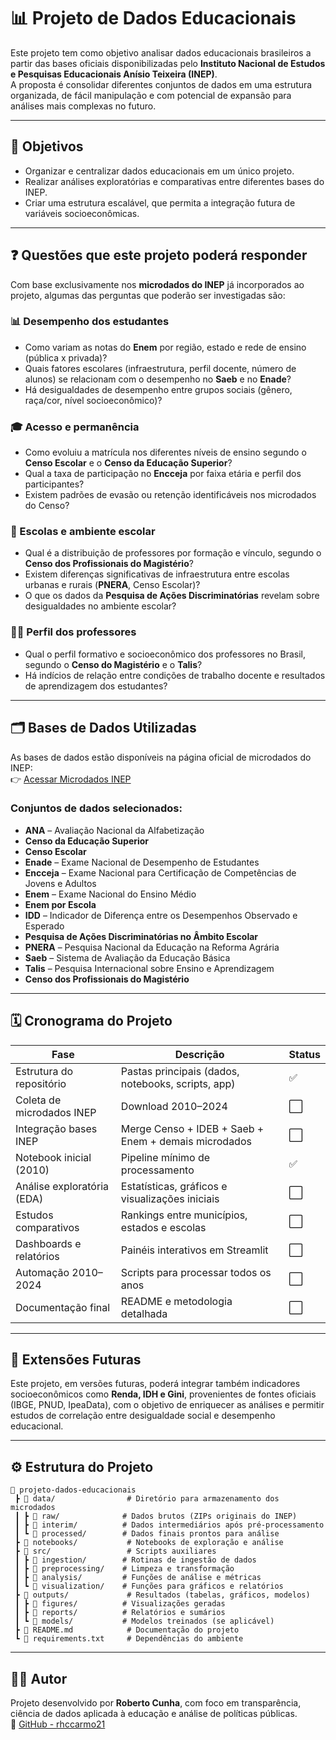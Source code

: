 # 📊 Projeto de Dados Educacionais

Este projeto tem como objetivo analisar dados educacionais brasileiros a partir das bases oficiais disponibilizadas pelo **Instituto Nacional de Estudos e Pesquisas Educacionais Anísio Teixeira (INEP)**.  
A proposta é consolidar diferentes conjuntos de dados em uma estrutura organizada, de fácil manipulação e com potencial de expansão para análises mais complexas no futuro.

---

## 🎯 Objetivos

- Organizar e centralizar dados educacionais em um único projeto.  
- Realizar análises exploratórias e comparativas entre diferentes bases do INEP.  
- Criar uma estrutura escalável, que permita a integração futura de variáveis socioeconômicas.  

---

## ❓ Questões que este projeto poderá responder

Com base exclusivamente nos **microdados do INEP** já incorporados ao projeto, algumas das perguntas que poderão ser investigadas são:

### 📊 Desempenho dos estudantes
- Como variam as notas do **Enem** por região, estado e rede de ensino (pública x privada)?
- Quais fatores escolares (infraestrutura, perfil docente, número de alunos) se relacionam com o desempenho no **Saeb** e no **Enade**?
- Há desigualdades de desempenho entre grupos sociais (gênero, raça/cor, nível socioeconômico)?

### 🎓 Acesso e permanência
- Como evoluiu a matrícula nos diferentes níveis de ensino segundo o **Censo Escolar** e o **Censo da Educação Superior**?
- Qual a taxa de participação no **Encceja** por faixa etária e perfil dos participantes?
- Existem padrões de evasão ou retenção identificáveis nos microdados do Censo?

### 🏫 Escolas e ambiente escolar
- Qual é a distribuição de professores por formação e vínculo, segundo o **Censo dos Profissionais do Magistério**?
- Existem diferenças significativas de infraestrutura entre escolas urbanas e rurais (**PNERA**, Censo Escolar)?
- O que os dados da **Pesquisa de Ações Discriminatórias** revelam sobre desigualdades no ambiente escolar?

### 🧑‍🏫 Perfil dos professores
- Qual o perfil formativo e socioeconômico dos professores no Brasil, segundo o **Censo do Magistério** e o **Talis**?
- Há indícios de relação entre condições de trabalho docente e resultados de aprendizagem dos estudantes?

---

## 🗂️ Bases de Dados Utilizadas

As bases de dados estão disponíveis na página oficial de microdados do INEP:  
👉 [Acessar Microdados INEP](https://www.gov.br/inep/pt-br/acesso-a-informacao/dados-abertos/microdados)

### Conjuntos de dados selecionados:
- **ANA** – Avaliação Nacional da Alfabetização  
- **Censo da Educação Superior**  
- **Censo Escolar**  
- **Enade** – Exame Nacional de Desempenho de Estudantes  
- **Encceja** – Exame Nacional para Certificação de Competências de Jovens e Adultos  
- **Enem** – Exame Nacional do Ensino Médio  
- **Enem por Escola**  
- **IDD** – Indicador de Diferença entre os Desempenhos Observado e Esperado  
- **Pesquisa de Ações Discriminatórias no Âmbito Escolar**  
- **PNERA** – Pesquisa Nacional da Educação na Reforma Agrária  
- **Saeb** – Sistema de Avaliação da Educação Básica  
- **Talis** – Pesquisa Internacional sobre Ensino e Aprendizagem  
- **Censo dos Profissionais do Magistério**  

---

## 🗓️ Cronograma do Projeto

| Fase                        | Descrição                                                                 | Status |
|-----------------------------|---------------------------------------------------------------------------|--------|
| Estrutura do repositório    | Pastas principais (dados, notebooks, scripts, app)                         | ✅ |
| Coleta de microdados INEP   | Download 2010–2024                                                         | ⬜ |
| Integração bases INEP       | Merge Censo + IDEB + Saeb + Enem + demais microdados                       | ⬜ |
| Notebook inicial (2010)     | Pipeline mínimo de processamento                                           | ✅ |
| Análise exploratória (EDA)  | Estatísticas, gráficos e visualizações iniciais                            | ⬜ |
| Estudos comparativos        | Rankings entre municípios, estados e escolas                               | ⬜ |
| Dashboards e relatórios     | Painéis interativos em Streamlit                                           | ⬜ |
| Automação 2010–2024         | Scripts para processar todos os anos                                       | ⬜ |
| Documentação final          | README e metodologia detalhada                                             | ⬜ |

---

## 🔮 Extensões Futuras

Este projeto, em versões futuras, poderá integrar também indicadores socioeconômicos como **Renda, IDH e Gini**, provenientes de fontes oficiais (IBGE, PNUD, IpeaData), com o objetivo de enriquecer as análises e permitir estudos de correlação entre desigualdade social e desempenho educacional.

---

## ⚙️ Estrutura do Projeto

```
📂 projeto-dados-educacionais
 ┣ 📂 data/                # Diretório para armazenamento dos microdados
 ┃ ┣ 📂 raw/              # Dados brutos (ZIPs originais do INEP)
 ┃ ┣ 📂 interim/          # Dados intermediários após pré-processamento
 ┃ ┗ 📂 processed/        # Dados finais prontos para análise
 ┣ 📂 notebooks/           # Notebooks de exploração e análise
 ┣ 📂 src/                 # Scripts auxiliares
 ┃ ┣ 📂 ingestion/        # Rotinas de ingestão de dados
 ┃ ┣ 📂 preprocessing/    # Limpeza e transformação
 ┃ ┣ 📂 analysis/         # Funções de análise e métricas
 ┃ ┗ 📂 visualization/    # Funções para gráficos e relatórios
 ┣ 📂 outputs/             # Resultados (tabelas, gráficos, modelos)
 ┃ ┣ 📂 figures/          # Visualizações geradas
 ┃ ┣ 📂 reports/          # Relatórios e sumários
 ┃ ┗ 📂 models/           # Modelos treinados (se aplicável)
 ┣ 📜 README.md            # Documentação do projeto
 ┗ 📜 requirements.txt     # Dependências do ambiente
```

---

## 👨‍💻 Autor

Projeto desenvolvido por **Roberto Cunha**, com foco em transparência, ciência de dados aplicada à educação e análise de políticas públicas.  
🔗 [GitHub - rhccarmo21](https://github.com/rhccarmo21)
